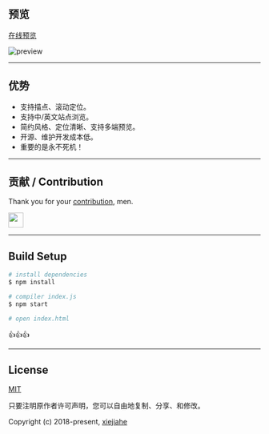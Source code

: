 


## 预览
[在线预览](https://xjh22222228.github.io/nav/index.html)



![preview](https://raw.githubusercontent.com/xjh22222228/nav/master/media/v1.gif)



----


## 优势
- 支持描点、滚动定位。
- 支持中/英文站点浏览。
- 简约风格、定位清晰、支持多端预览。
- 开源、维护开发成本低。
- 重要的是永不死机！



----

## 贡献 / Contribution
Thank you for your [contribution](https://github.com/xjh22222228/nav/issues), men.

<a href="https://github.com/YutHelloWorld">
  <img src="https://avatars1.githubusercontent.com/u/20860159?s=460&v=4" width="30px" height="30px" />
</a>


----


## Build Setup
``` bash
# install dependencies
$ npm install

# compiler index.js
$ npm start

# open index.html
```




👍👍👍

----


## License
[MIT](https://opensource.org/licenses/MIT)

只要注明原作者许可声明，您可以自由地复制、分享、和修改。

Copyright (c) 2018-present, [xiejiahe](https://github.com/xjh22222228)


